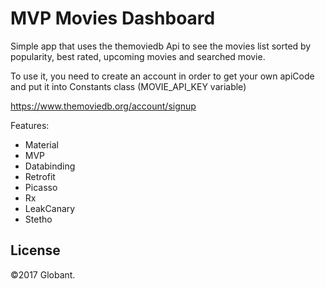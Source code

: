 # MVP Movies Dashboard

Simple app that uses the themoviedb Api to see the movies list sorted by popularity, best rated, upcoming movies and searched movie.

To use it, you need to create an account in order to get your own apiCode and put it into Constants class (MOVIE_API_KEY variable)

https://www.themoviedb.org/account/signup

Features:
- Material
- MVP
- Databinding
- Retrofit
- Picasso
- Rx
- LeakCanary
- Stetho

## License
©2017 Globant.
